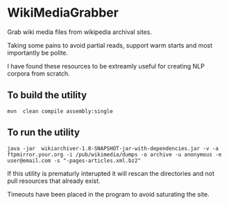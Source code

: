 # WikiMediaGrabber

Grab wiki media files from wikipedia archival sites. 

Taking some pains to avoid partial reads, support warm starts and most importantly be polite.

I have found these resources to be extreamly useful for creating NLP corpora from scratch.

## To build the utility
    mvn  clean compile assembly:single

## To run the utility
    java -jar  wikiarchiver-1.0-SNAPSHOT-jar-with-dependencies.jar -v -a ftpmirror.your.org -i /pub/wikimedia/dumps -o archive -u anonymous -e user@email.com -s "-pages-articles.xml.bz2"
  
If this utility is prematurly interupted it will rescan the directories and not pull resources that already exist.

Timeouts have been placed in the program to avoid saturating the site.
 

